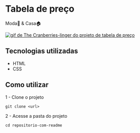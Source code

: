 # Tabela de preço
Moda👗 & Casa🏠

[<img src="./The Cranberries-linger.gif" alt="gif de The Cranberries-linger do projeto de tabela de preço">](https://google.com)

## Tecnologias utilizadas
- HTML
- CSS

## Como utilizar
1 - Clone o projeto
```
git clone <url>
```
2 - Acesse a pasta do projeto
```
cd repositorio-com-readme
```

